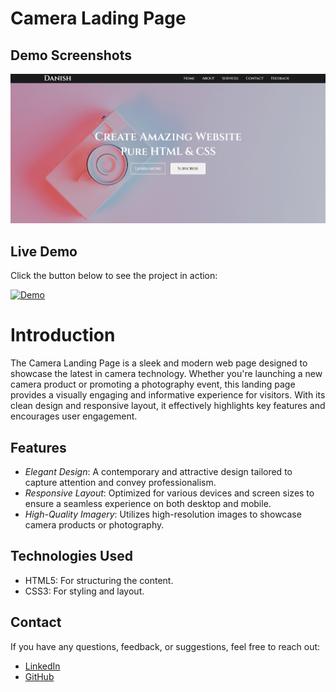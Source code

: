 # Camera Lading Page

## Demo Screenshots

![Demo Screenshot](https://github.com/Daniish-Qureshi/Camera-Lading-Page/blob/main/Demo.png)

## Live Demo

Click the button below to see the project in action:

[![Demo](https://img.shields.io/badge/LIVE-DEMO-black)](https://daniish-qureshi.github.io/Camera-Lading-Page/)

# Introduction
The Camera Landing Page is a sleek and modern web page designed to showcase the latest in camera technology. Whether you're launching a new camera product or promoting a photography event, this landing page provides a visually engaging and informative experience for visitors. With its clean design and responsive layout, it effectively highlights key features and encourages user engagement.

## Features
- *Elegant Design*: A contemporary and attractive design tailored to capture attention and convey professionalism.
- *Responsive Layout*: Optimized for various devices and screen sizes to ensure a seamless experience on both desktop and mobile.
- *High-Quality Imagery*: Utilizes high-resolution images to showcase camera products or photography.


## Technologies Used

- HTML5: For structuring the content.
- CSS3: For styling and layout.

## Contact

If you have any questions, feedback, or suggestions, feel free to reach out:

- [LinkedIn](https://www.linkedin.com/in/danishqureshi786)
- [GitHub](https://github.com/Daniish-Qureshi)
